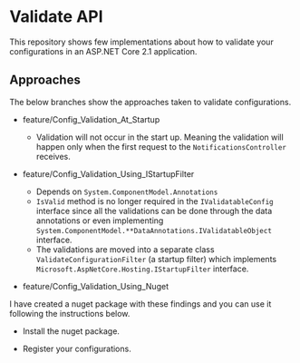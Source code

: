 # Validate API

This repository shows few implementations about how to validate your configurations in an ASP.NET Core 2.1 application.

## Approaches

The below branches show the approaches taken to validate configurations.

* feature/Config_Validation_At_Startup
  * Validation will not occur in the start up. Meaning the validation will happen only when the first request to the `NotificationsController` receives.
  
* feature/Config_Validation_Using_IStartupFilter
  * Depends on `System.ComponentModel.Annotations`
  * `IsValid` method is no longer required in the `IValidatableConfig` interface since all the validations can be done through the data annotations or even implementing `System.ComponentModel.**DataAnnotations.IValidatableObject` interface.
  * The validations are moved into a separate class `ValidateConfigurationFilter` (a startup filter) which implements `Microsoft.AspNetCore.Hosting.IStartupFilter` interface.

* feature/Config_Validation_Using_Nuget

I have created a nuget package with these findings and you can use it following the instructions below.

* Install the nuget package.

* Register your configurations.